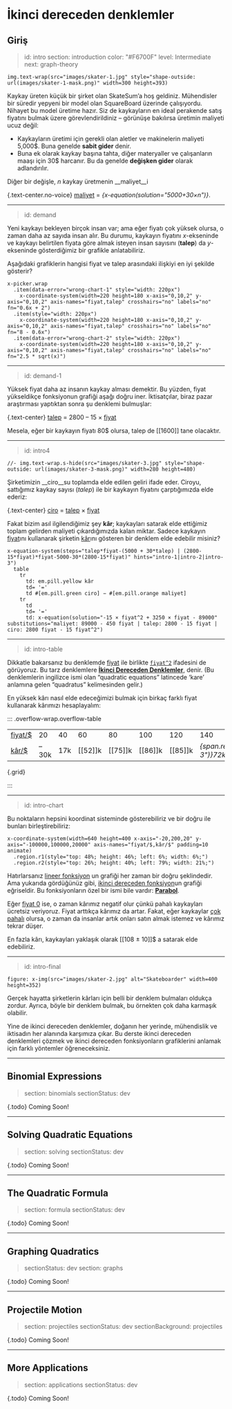 # İkinci dereceden denklemler

## Giriş

> id: intro
> section: introduction
> color: "#F6700F"
> level: Intermediate
> next: graph-theory

    img.text-wrap(src="images/skater-1.jpg" style="shape-outside: url(images/skater-1-mask.png)" width=300 height=393)

Kaykay üreten küçük bir şirket olan SkateSum’a hoş geldiniz. Mühendisler bir süredir yepyeni bir model olan SquareBoard üzerinde çalışıyordu. Nihayet bu model üretime hazır. Siz de kaykayların en ideal perakende satış fiyatını bulmak üzere görevlendirildiniz – görünüşe bakılırsa üretimin maliyeti ucuz değil:

* Kaykayların üretimi için gerekli olan aletler ve makinelerin maliyeti 5,000$. Buna genelde  __sabit gider__ denir.
* Buna ek olarak kaykay başına tahta, diğer materyaller ve çalışanların maaşı için 30$ harcanır. Bu da genelde __değişken gider__ olarak adlandırılır.


Diğer bir değişle, _n_  kaykay üretmenin __maliyet__i

{.text-center.no-voice} [maliyet](pill:orange) = _{x-equation(solution="5000+30×n")}_.

---
> id: demand

Yeni kaykayı bekleyen birçok insan var; ama eğer fiyatı çok yüksek olursa, o zaman daha az sayıda insan alır. Bu durumu, kaykayın fiyatını _x_-ekseninde ve kaykayı belirtilen fiyata göre almak isteyen insan sayısını (__talep__) da _y_-ekseninde gösterdiğimiz bir grafikle anlatabiliriz.

Aşağıdaki grafiklerin hangisi fiyat ve talep arasındaki ilişkiyi en iyi şekilde gösterir?

    x-picker.wrap
      .item(data-error="wrong-chart-1" style="width: 220px")
        x-coordinate-system(width=220 height=180 x-axis="0,10,2" y-axis="0,10,2" axis-names="fiyat,talep" crosshairs="no" labels="no" fn="0.6x + 2")
      .item(style="width: 220px")
        x-coordinate-system(width=220 height=180 x-axis="0,10,2" y-axis="0,10,2" axis-names="fiyat,talep" crosshairs="no" labels="no" fn="8 - 0.6x")
      .item(data-error="wrong-chart-2" style="width: 220px")
        x-coordinate-system(width=220 height=180 x-axis="0,10,2" y-axis="0,10,2" axis-names="fiyat,talep" crosshairs="no" labels="no" fn="2.5 * sqrt(x)")

---
> id: demand-1

Yüksek fiyat daha az insanın kaykay alması demektir. Bu yüzden, fiyat yükseldikçe fonksiyonun grafiği aşağı doğru iner. İktisatçılar, biraz pazar araştırması yaptıktan sonra şu denklemi bulmuşlar:

{.text-center} [talep](pill:teal) = 2800 – 15 × [fiyat](pill:purple)

Mesela, eğer bir kaykayın fiyatı 80$ olursa, talep de [[1600]] tane olacaktır.

---
> id: intro4

    //- img.text-wrap.s-hide(src="images/skater-3.jpg" style="shape-outside: url(images/skater-3-mask.png)" width=280 height=480)

Şirketimizin  __ciro__su toplamda elde edilen geliri ifade eder. Ciroyu, sattığımız kaykay sayısı (_talep_) ile bir kaykayın fiyatını çarptığımızda elde ederiz:

{.text-center} [ciro](pill:green) = [talep](pill:teal) × [fiyat](pill:purple)

Fakat bizim asıl ilgilendiğimiz şey __kâr__; kaykayları satarak elde ettiğimiz toplam gelirden maliyeti çıkardığımızda kalan miktar. Sadece kaykayın [fiyat](pill:purple)ını kullanarak
şirketin [kâr](pill:yellow)ını gösteren bir denklem elde edebilir misiniz?


    x-equation-system(steps="talep*fiyat-(5000 + 30*talep) | (2800-15*fiyat)*fiyat-5000-30*(2800-15*fiyat)" hints="intro-1|intro-2|intro-3")
      table
        tr
          td: em.pill.yellow kâr
          td= '='
          td #[em.pill.green ciro] − #[em.pill.orange maliyet]
        tr
          td
          td= '='
          td: x-equation(solution="-15 × fiyat^2 + 3250 × fiyat - 89000" substitutions="maliyet: 89000 - 450 fiyat | talep: 2800 - 15 fiyat | ciro: 2800 fiyat - 15 fiyat^2")

---
> id: intro-table

Dikkatle bakarsanız bu denklemde [fiyat](pill:purple) ile birlikte [`fiyat^2`](pill:purple) ifadesini de görüyoruz. Bu tarz denklemlere [__İkinci Dereceden Denklemler__](gloss:quadratic-equation),  denir. (Bu denklemlerin ingilizce ismi olan “quadratic equations” latincede ‘kare’ anlamına gelen “quadratus” kelimesinden gelir.)

En yüksek kârı nasıl elde edeceğimizi bulmak için birkaç farklı fiyat kullanarak kârımızı hesaplayalım:

::: .overflow-wrap.overflow-table

|     |     |     |     |     |     |     |     |     |     |
| --- | --- | --- | --- | --- | --- | --- | --- | --- | --- |
| [fiyat/\$](pill:purple) | 20   | 40   | 60  | 80  | 100 | 120 | 140 | 160 | 180 |
| [kâr/\$](pill:yellow)   | –30k | 17k | [[52]]k | [[75]]k | [[86]]k | [[85]]k | _{span.reveal(when="blank-3")}72k_ | _{span.reveal(when="blank-3" delay=400)}47k_ | _{span.reveal(when="blank-3" delay=800)}10k_ |
{.grid}

:::

---
> id: intro-chart

Bu noktaların hepsini koordinat sisteminde gösterebiliriz ve bir doğru ile bunları birleştirebiliriz:

    x-coordinate-system(width=640 height=400 x-axis="-20,200,20" y-axis="-100000,100000,20000" axis-names="fiyat/$,kâr/$" padding=10 animate)
      .region.r1(style="top: 48%; height: 46%; left: 6%; width: 6%;")
      .region.r2(style="top: 26%; height: 40%; left: 79%; width: 21%;")

Hatırlarsanız [lineer fonksiyon](gloss:linear-function) un grafiği her zaman bir doğru şeklindedir.
Ama yukarıda gördüğünüz gibi, [ikinci dereceden fonksiyon](gloss:quadratic-function)un grafiği eğriseldir. Bu fonksiyonların özel bir ismi bile vardır: [__Parabol__](gloss:parabola).


Eğer [fiyat 0](->.r1) ise, o zaman kârımız negatif olur çünkü pahalı kaykayları ücretsiz veriyoruz. Fiyat arttıkça kârımız da artar. Fakat, eğer kaykaylar  [çok pahalı](->.r2) olursa,
o zaman da insanlar artık onları satın almak istemez ve kârımız tekrar düşer.


En fazla kârı, kaykayları yaklaşık olarak
\[[108 ± 10]]$ a satarak elde edebiliriz.


---
> id: intro-final

    figure: x-img(src="images/skater-2.jpg" alt="Skateboarder" width=400 height=352)

Gerçek hayatta şirketlerin kârları için belli bir denklem bulmaları oldukça zordur. Ayrıca, böyle bir denklem bulmak, bu örnekten çok daha karmaşık olabilir.

Yine de ikinci dereceden denklemler, doğanın her yerinde, mühendislik ve iktisadın her alanında karşımıza çıkar. Bu derste ikinci dereceden denklemleri çözmek ve ikinci dereceden fonksiyonların grafiklerini anlamak için farklı yöntemler öğreneceksiniz.


--------------------------------------------------------------------------------


## Binomial Expressions

> section: binomials
> sectionStatus: dev

{.todo} Coming Soon!


--------------------------------------------------------------------------------


## Solving Quadratic Equations

> section: solving
> sectionStatus: dev

{.todo} Coming Soon!


--------------------------------------------------------------------------------


## The Quadratic Formula

> section: formula
> sectionStatus: dev

{.todo} Coming Soon!


--------------------------------------------------------------------------------


## Graphing Quadratics

> sectionStatus: dev
> section: graphs

{.todo} Coming Soon!


--------------------------------------------------------------------------------


## Projectile Motion

> section: projectiles
> sectionStatus: dev
> sectionBackground: projectiles

{.todo} Coming Soon!


--------------------------------------------------------------------------------


## More Applications

> section: applications
> sectionStatus: dev

{.todo} Coming Soon!
